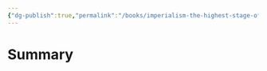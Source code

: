 ```yaml
---
{"dg-publish":true,"permalink":"/books/imperialism-the-highest-stage-of-capitalism/","title":"Imperialism   The Highest Stage of Capitalism","tags":["book",null]}
---
```



# Summary